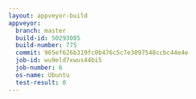 ```yaml
---
layout: appveyor-build
appveyor:
  branch: master
  build-id: 50293085
  build-number: 775
  commit: 965ef626b319fc0b476c5c7e3097548ccbc44e4e
  job-id: wu9eld7xwus44bi5
  job-number: 6
  os-name: Ubuntu
  test-result: 0
---
```

